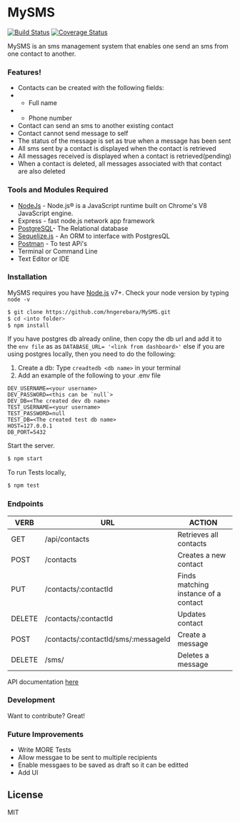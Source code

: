 # MySMS

[![Build Status](https://travis-ci.com/hngerebara/MySMS.svg?branch=master)](https://travis-ci.com/hngerebara/MySMS) [![Coverage Status](https://coveralls.io/repos/github/hngerebara/MySMS/badge.svg)](https://coveralls.io/github/hngerebara/MySMS)

MySMS is an sms management system that enables one send an sms from one contact to another.

### Features!

- Contacts can be created with the following fields:
- - Full name
- - Phone number
- Contact can send an sms to another existing contact
- Contact cannot send message to self
- The status of the message is set as true when a message has been sent
- All sms sent by a contact is displayed when the contact is retrieved
- All messages received is displayed when a contact is retrieved(pending)
- When a contact is deleted, all messages associated with that contact are also deleted

### Tools and Modules Required
* [NodeJs](https://nodejs.org/en) - Node.js® is a JavaScript runtime built on Chrome's V8 JavaScript engine.
*  Express - fast node.js network app framework
* [PostgreSQL](https://www.postgresql.org/)- The Relational database
* [Sequelize.js](http://docs.sequelizejs.com/manual/installation/getting-started.html) - An ORM to interface with PostgresQL
* [Postman](https://www.getpostman.com/) - To test APi's
* Terminal or Command Line
* Text Editor or IDE

### Installation
MySMS requires you have [Node.js](https://nodejs.org/) v7+. Check your node version by typing `node -v`

```sh
$ git clone https://github.com/hngerebara/MySMS.git
$ cd <into folder>
$ npm install
```

If you have postgres db already online, then copy the db url and add it to the `env file` as as `DATABASE_URL= '<link from dashboard>'` else if you are using postgres locally, then you need to do the following:
1. Create a db: Type `creadtedb <db name>` in your terminal
 2. Add an example of the following to your .env file

   ```
   DEV_USERNAME=<your username>
   DEV_PASSWORD=<this can be `null`>
   DEV_DB=<The created dev db name>
   TEST_USERNAME=<your username>
   TEST_PASSWORD=null
   TEST_DB=<The created test db name>
   HOST=127.0.0.1
   DB_PORT=5432
   ```
Start the server.

```sh
$ npm start
```
To run Tests locally, 

```sh
$ npm test
```

### Endpoints

| VERB | URL | ACTION |
| ------ | ------ | ------ |
| GET | /api/contacts | Retrieves all contacts |
| POST | /contacts | Creates a new contact |
| PUT | /contacts/:contactId | Finds matching instance of a contact |
| DELETE | /contacts/:contactId | Updates contact |
| POST | /contacts/:contactId/sms/:messageId | Create a message |
| DELETE | /sms/<id> | Deletes a message |

API documentation [here](https://web.postman.co/collections/4284912-ee0e707d-6ece-4103-ad3d-f42e7f73ad1b?workspace=24d7221d-048c-4101-8a5d-414bd5b5b9d4#fda1de8d-30c1-4b5d-8fcb-d01b80a3853b)

### Development

Want to contribute? Great!

### Future Improvements

 - Write MORE Tests
 - Allow messgae to be sent to multiple recipients
 - Enable messgaes to be saved as draft so it can be editted
 - Add UI

License
----

MIT
